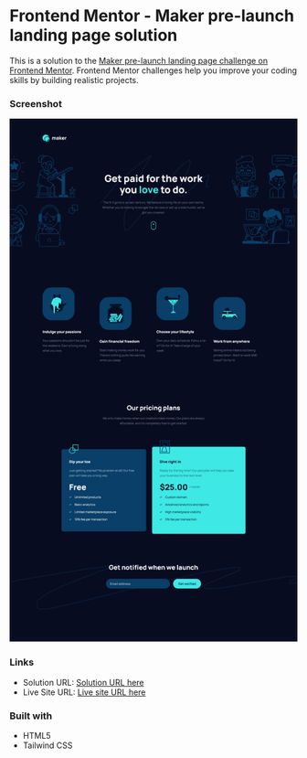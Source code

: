 # Frontend Mentor - Maker pre-launch landing page solution

This is a solution to the [Maker pre-launch landing page challenge on Frontend Mentor](https://www.frontendmentor.io/challenges/maker-prelaunch-landing-page-WVZIJtKLd). Frontend Mentor challenges help you improve your coding skills by building realistic projects.

### Screenshot

![](./assets/Screenshot.png)

### Links

- Solution URL: [Solution URL here](https://github.com/NDK1195/maker-pre-launch-landing-page)
- Live Site URL: [Live site URL here](https://ndk1195.github.io/maker-pre-launch-landing-page/)

### Built with

- HTML5
- Tailwind CSS

